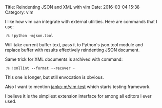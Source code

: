 Title: Reindenting JSON and XML with vim
Date: 2016-03-04 15:38
Category: vim

I like how vim can integrate with external utilities. Here are commands that I use:

	:% !python -mjson.tool

Will take current buffer text, pass it to Python's json.tool module and
replace buffer with results effectively reindenting JSON document.

Same trick for XML documents is archived with command:

	:% !xmllint --format --recover -

This one is longer, but still envocation is obvious.

Also I want to mention [janko-m/vim-test] which starts testing framework.

I believe it is the simpliest extension interface for among all editors I ever used.

[janko-m/vim-test]: https://github.com/janko-m/vim-test
